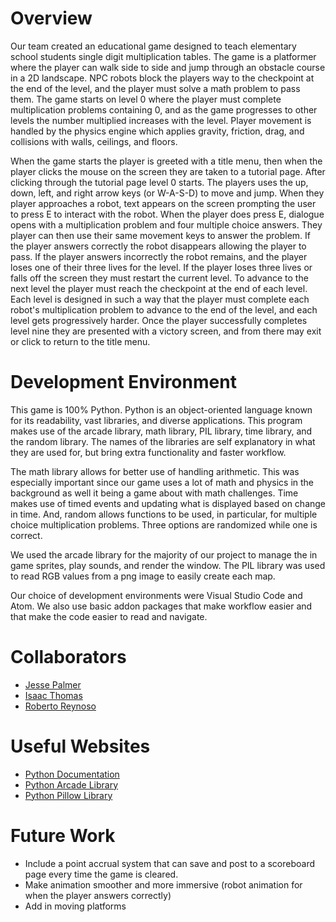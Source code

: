 # Overview
Our team created an educational game designed to teach elementary school students single digit multiplication tables. The game is a platformer where the player can walk side to side and jump through an obstacle course in a 2D landscape. NPC robots block the players way to the checkpoint at the end of the level, and the player must solve a math problem to pass them. The game starts on level 0 where the player must complete multiplication problems containing 0, and as the game progresses to other levels the number multiplied increases with the level. Player movement is handled by the physics engine which applies gravity, friction, drag, and collisions with walls, ceilings, and floors.

When the game starts the player is greeted with a title menu, then when the player clicks the mouse on the screen they are taken to a tutorial page. After clicking through the tutorial page level 0 starts. The players uses the up, down, left, and right arrow keys (or W-A-S-D) to move and jump. When they player approaches a robot, text appears on the screen prompting the user to press E to interact with the robot. When the player does press E, dialogue opens with a multiplication problem and four multiple choice answers. They player can then use their same movement keys to answer the problem. If the player answers correctly the robot disappears allowing the player to pass. If the player answers incorrectly the robot remains, and the player loses one of their three lives for the level. If the player loses three lives or falls off the screen they must restart the current level. To advance to the next level the player must reach the checkpoint at the end of each level. Each level is designed in such a way that the player must complete each robot's multiplication problem to advance to the end of the level, and each level gets progressively harder. Once the player successfully completes level nine they are presented with a victory screen, and from there may exit or click to return to the title menu.

# Development Environment
This game is 100% Python.  Python is an object-oriented language known for its readability, vast libraries, and diverse applications.  This program makes use of the arcade library, math library, PIL library, time library, and the random library.  The names of the libraries are self explanatory in what they are used for, but bring extra functionality and faster workflow.

The math library allows for better use of handling arithmetic.  This was especially important since our game uses a lot of math and physics in the background as well it being a game about with math challenges.  Time makes use of timed events and updating what is displayed based on change in time. And, random allows functions to be used, in particular, for multiple choice multiplication problems. Three options are randomized while one is correct.

We used the arcade library for the majority of our project to manage the in game sprites, play sounds, and render the window. The PIL library was used to read RGB values from a png image to easily create each map.

Our choice of development environments were Visual Studio Code and Atom.  We also use basic addon packages that make workflow easier and that make the code easier to read and navigate.

# Collaborators
* [Jesse Palmer](https://github.com/jmp1025)
* [Isaac Thomas](https://github.com/Itthomas)
* [Roberto Reynoso](https://github.com/RvRproduct)

# Useful Websites
* [Python Documentation](https://docs.python.org/3/)
* [Python Arcade Library](https://arcade.academy/)
* [Python Pillow Library](https://pillow.readthedocs.io/en/stable/)

# Future Work
* Include a point accrual system that can save and post to a scoreboard page every time the game is cleared.
* Make animation smoother and more immersive (robot animation for when the player answers correctly)
* Add in moving platforms
